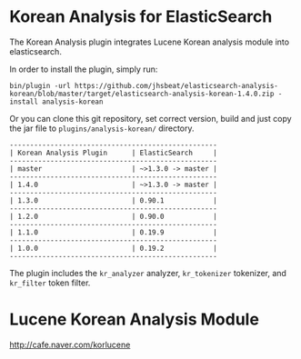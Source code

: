 Korean Analysis for ElasticSearch
==================================

The Korean Analysis plugin integrates Lucene Korean analysis module into elasticsearch.

In order to install the plugin, simply run: 
```
bin/plugin -url https://github.com/jhsbeat/elasticsearch-analysis-korean/blob/master/target/elasticsearch-analysis-korean-1.4.0.zip -install analysis-korean
```

Or you can clone this git repository, set correct version, build and just copy the jar file to `plugins/analysis-korean/` directory.

    ---------------------------------------------------
    | Korean Analysis Plugin      | ElasticSearch     |
    ---------------------------------------------------
    | master                      | ~>1.3.0 -> master |
    ---------------------------------------------------
    | 1.4.0                       | ~>1.3.0 -> master |
    ---------------------------------------------------
    | 1.3.0                       | 0.90.1            |
    ---------------------------------------------------
    | 1.2.0                       | 0.90.0            |
    ---------------------------------------------------
    | 1.1.0                       | 0.19.9            |
    ---------------------------------------------------
    | 1.0.0                       | 0.19.2            |
    ---------------------------------------------------

The plugin includes the `kr_analyzer` analyzer, `kr_tokenizer` tokenizer, and `kr_filter` token filter.


Lucene Korean Analysis Module
==============================

http://cafe.naver.com/korlucene
